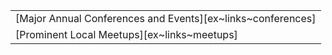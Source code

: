 ||
|---|
| [Major Annual Conferences and Events][ex~links~conferences] |
| [Prominent Local Meetups][ex~links~meetups] |
